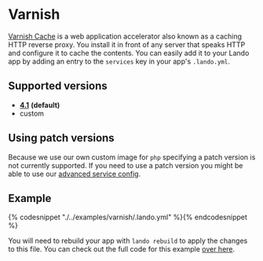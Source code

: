 Varnish
=======

[Varnish Cache](https://varnish-cache.org/intro/index.html#intro) is a web application accelerator also known as a caching HTTP reverse proxy. You install it in front of any server that speaks HTTP and configure it to cache the contents. You can easily add it to your Lando app by adding an entry to the `services` key in your app's `.lando.yml`.

Supported versions
------------------

*   **[4.1](https://hub.docker.com/r/eeacms/varnish/)** **(default)**
*   custom

Using patch versions
--------------------

Because we use our own custom image for `php` specifying a patch version is not currently supported. If you need to use a patch version you might be able to use our [advanced service config](https://docs.devwithlando.io/config/advanced.html).

Example
-------

{% codesnippet "./../examples/varnish/.lando.yml" %}{% endcodesnippet %}

You will need to rebuild your app with `lando rebuild` to apply the changes to this file. You can check out the full code for this example [over here](https://github.com/lando/lando/tree/master/examples/varnish).
